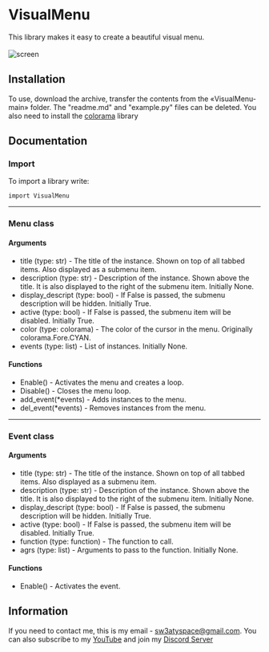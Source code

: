 # VisualMenu
This library makes it easy to create a beautiful visual menu. <br/><br/>
![screen](https://user-images.githubusercontent.com/72179940/150559924-be17458d-64be-4336-a6f3-a9b94523ef0c.png)
## Installation
To use, download the archive, transfer the contents from the «VisualMenu-main» folder. The "readme.md" and "example.py" files can be deleted. You also need to install the [colorama](https://pypi.org/project/colorama/) library
## Documentation
### Import
To import a library write:
```
import VisualMenu
```
---
### Menu class
#### Arguments
* title (type: str) - The title of the instance. Shown on top of all tabbed items. Also displayed as a submenu item.
* description (type: str) - Description of the instance. Shown above the title. It is also displayed to the right of the submenu item. Initially None.
* display_descript (type: bool) - If False is passed, the submenu description will be hidden. Initially True.
* active (type: bool) - If False is passed, the submenu item will be disabled. Initially True.
* color (type: colorama) - The color of the cursor in the menu. Originally colorama.Fore.CYAN.
* events (type: list) - List of instances. Initially None.
#### Functions
* Enable() - Activates the menu and creates a loop.
* Disable() - Closes the menu loop.
* add_event(*events) - Adds instances to the menu.
* del_event(*events) - Removes instances from the menu.
---
### Event class
#### Arguments
* title (type: str) - The title of the instance. Shown on top of all tabbed items. Also displayed as a submenu item.
* description (type: str) - Description of the instance. Shown above the title. It is also displayed to the right of the submenu item. Initially None.
* display_descript (type: bool) - If False is passed, the submenu description will be hidden. Initially True.
* active (type: bool) - If False is passed, the submenu item will be disabled. Initially True.
* function (type: function) - The function to call.
* agrs (type: list) - Arguments to pass to the function. Initially None.
#### Functions
* Enable() - Activates the event.
## Information
If you need to contact me, this is my email - sw3atyspace@gmail.com. You can also subscribe to my [YouTube](https://www.youtube.com/channel/UCkAldFCFSeFz1h61lHv4t6Q) and join my [Discord Server](https://discord.gg/jchJKYqNmK)
